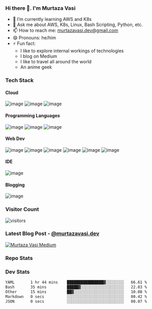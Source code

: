 ### Hi there 👋. I'm Murtaza Vasi

- 🌱 I’m currently learning AWS and K8s
- 💬 Ask me about AWS, K8s, Linux, Bash Scripting, Python, etc.
- 📫 How to reach me: murtazavasi.dev@gmail.com
- 😄 Pronouns: he/him
- ⚡ Fun fact:
  - I like to explore internal workings of technologies
  - I blog on Medium
  - I like to travel all around the world
  - An anime geek

### Tech Stack

<!-- Cloud -->
#### Cloud
![image](https://img.shields.io/badge/kubernetes-326ce5.svg?&style=for-the-badge&logo=kubernetes&logoColor=white)
![image](https://img.shields.io/badge/Amazon_AWS-FF9900?style=for-the-badge&logo=amazonaws&logoColor=white)
![image](https://img.shields.io/badge/Linux-FCC624?style=for-the-badge&logo=linux&logoColor=black)


<!-- Programming Languages -->
#### Programming Languages
![image](https://img.shields.io/badge/Python-FFD43B?style=for-the-badge&logo=python&logoColor=blue)
![image](https://img.shields.io/badge/Shell_Script-121011?style=for-the-badge&logo=gnu-bash&logoColor=white)
![image](https://img.shields.io/badge/JavaScript-323330?style=for-the-badge&logo=javascript&logoColor=F7DF1E)

<!-- Web Dev -->
#### Web Dev
![image](https://img.shields.io/badge/HTML5-E34F26?style=for-the-badge&logo=html5&logoColor=white)
![image](https://img.shields.io/badge/CSS3-1572B6?style=for-the-badge&logo=css3&logoColor=white)
![image](https://img.shields.io/badge/React-20232A?style=for-the-badge&logo=react&logoColor=61DAFB)
![image](https://img.shields.io/badge/Node%20js-339933?style=for-the-badge&logo=nodedotjs&logoColor=white)
![image](https://img.shields.io/badge/Express%20js-000000?style=for-the-badge&logo=express&logoColor=white)
![image](https://img.shields.io/badge/MongoDB-4EA94B?style=for-the-badge&logo=mongodb&logoColor=white)

<!-- IDE -->
#### IDE
![image](https://img.shields.io/badge/VSCode-0078D4?style=for-the-badge&logo=visual%20studio%20code&logoColor=white)

<!-- Blogging -->
#### Blogging
![image](https://img.shields.io/badge/Medium-12100E?style=for-the-badge&logo=medium&logoColor=white)

### Visitor Count

![visitors](https://komarev.com/ghpvc/?username=murtazavasi&color=blueviolet)

### Latest Blog Post - [@murtazavasi.dev](https://medium.com/@murtazavasi.dev)

[![Murtaza Vasi Medium](https://medium-snippet-dc633c4f39a0.herokuapp.com/api/article.svg?username=@murtazavasi.dev&index=0&source=medium)](https://medium.com/@murtazavasi.dev)

### Repo Stats

### Dev Stats

<!--START_SECTION:waka-->

```txt
YAML       1 hr 44 mins    ████████████████▓░░░░░░░░   66.61 %
Bash       35 mins         █████▓░░░░░░░░░░░░░░░░░░░   22.83 %
Other      15 mins         ██▓░░░░░░░░░░░░░░░░░░░░░░   10.08 %
Markdown   0 secs          ░░░░░░░░░░░░░░░░░░░░░░░░░   00.42 %
JSON       0 secs          ░░░░░░░░░░░░░░░░░░░░░░░░░   00.07 %
```

<!--END_SECTION:waka-->
